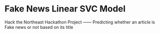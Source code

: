 # Fake News Linear SVC Model
Hack the Northeast Hackathon Project ——
Predicting whether an article is Fake news or not based on its title
